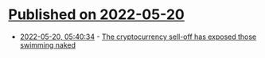 # [Published on 2022-05-20](index.md)

* [2022-05-20, 05:40:34](https://news.ycombinator.com/item?id=31443777) - [The cryptocurrency sell-off has exposed those swimming naked](https://www.economist.com/leaders/2022/05/18/the-cryptocurrency-sell-off-has-exposed-those-swimming-naked)
